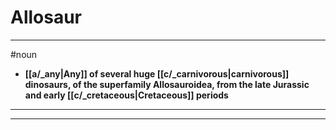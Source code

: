 # Allosaur
---
#noun
- **[[a/_any|Any]] of several huge [[c/_carnivorous|carnivorous]] dinosaurs, of the superfamily Allosauroidea, from the late Jurassic and early [[c/_cretaceous|Cretaceous]] periods**
---
---
